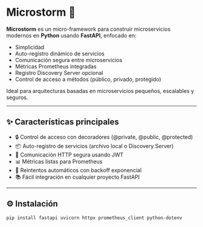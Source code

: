 # Microstorm 🚀

**Microstorm** es un micro-framework para construir microservicios modernos en **Python** usando **FastAPI**, enfocado en:

- Simplicidad
- Auto-registro dinámico de servicios
- Comunicación segura entre microservicios
- Métricas Prometheus integradas
- Registro Discovery Server opcional
- Control de acceso a métodos (público, privado, protegido)

Ideal para arquitecturas basadas en microservicios pequeños, escalables y seguros.

---

## ✨ Características principales

- 🔒 Control de acceso con decoradores (@private, @public, @protected)
- 📦 Auto-registro de servicios (archivo local o Discovery Server)
- 📡 Comunicación HTTP segura usando JWT
- 📊 Métricas listas para Prometheus
- 🔄 Reintentos automáticos con backoff exponencial
- 📚 Fácil integración en cualquier proyecto FastAPI

---

## ⚙️ Instalación

```bash
pip install fastapi uvicorn httpx prometheus_client python-dotenv
